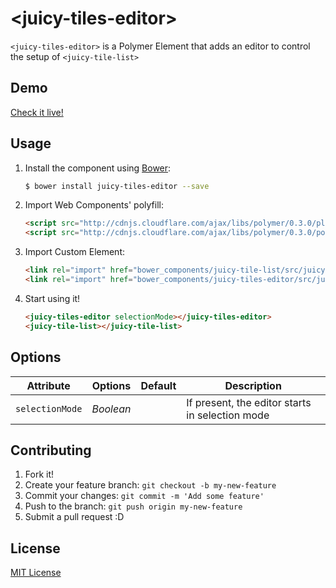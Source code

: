# &lt;juicy-tiles-editor&gt;

`<juicy-tiles-editor>` is a Polymer Element that adds an editor to control the setup of `<juicy-tile-list>`

## Demo

[Check it live!](http://juicy.github.io/juicy-tiles-editor)

## Usage

1. Install the component using [Bower](http://bower.io/):

    ```sh
    $ bower install juicy-tiles-editor --save
    ```

2. Import Web Components' polyfill:

    ```html
    <script src="http://cdnjs.cloudflare.com/ajax/libs/polymer/0.3.0/platform.js"></script>
    <script src="http://cdnjs.cloudflare.com/ajax/libs/polymer/0.3.0/polymer.js"></script>
    ```

3. Import Custom Element:

    ```html
    <link rel="import" href="bower_components/juicy-tile-list/src/juicy-tile-list.html">
    <link rel="import" href="bower_components/juicy-tiles-editor/src/juicy-tiles-editor.html">
    ```

4. Start using it!

    ```html
    <juicy-tiles-editor selectionMode></juicy-tiles-editor>
    <juicy-tile-list></juicy-tile-list>
    ```

## Options

Attribute                    | Options             | Default      | Description
---                          | ---                 | ---          | ---
`selectionMode`              | *Boolean*           |              | If present, the editor starts in selection mode

## Contributing

1. Fork it!
2. Create your feature branch: `git checkout -b my-new-feature`
3. Commit your changes: `git commit -m 'Add some feature'`
4. Push to the branch: `git push origin my-new-feature`
5. Submit a pull request :D

## License

[MIT License](http://opensource.org/licenses/MIT)